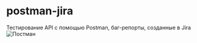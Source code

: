 # postman-jira
Тестирование API с помощью Postman, баг-репорты, созданные в Jira
![Постман](https://user-images.githubusercontent.com/115627675/196433303-77c61cc6-ec85-48e3-ac5f-22435d6d3808.png)
